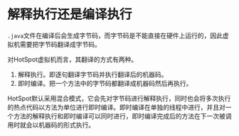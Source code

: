 # 解释执行还是编译执行

`.java`文件在编译后会生成字节码，而字节码是不能直接在硬件上运行的，因此虚拟机需要把字节码翻译成字节码。

对HotSpot虚拟机而言，其翻译的方式有两种。

1. 解释执行。即逐句翻译字节码并执行翻译后的机器码。
2. 即时编译。把一个方法中的字节码都翻译成机器码然后再执行。

HotSpot默认采用混合模式，它会先对字节码进行解释执行，同时也会将多次执行的热点代码以方法为单位进行即时编译。即时编译在单独的线程中进行，并且对一个方法的解释执行和即时编译可以同时进行，即时编译完成后的方法在下一次被调用时就会以机器码的形式执行。